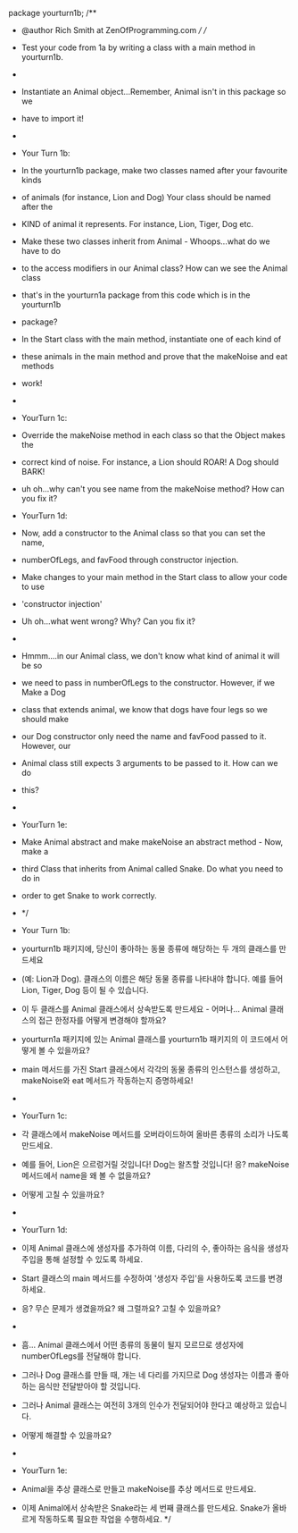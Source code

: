 package yourturn1b;
/**
 * @author Rich Smith at ZenOfProgramming.com
 */
/*
 * Test your code from 1a by writing a class with a main method in yourturn1b.
 *
 * Instantiate an Animal object...Remember, Animal isn't in this package so we
 * have to import it!
 *



 * Your Turn 1b:
 * In the yourturn1b package, make two classes named after your favourite kinds
 * of animals (for instance, Lion and Dog) Your class should be named after the


 * KIND of animal it represents. For instance, Lion, Tiger, Dog etc.
 * Make these two classes inherit from Animal - Whoops...what do we have to do
 * to the access modifiers in our Animal class? How can we see the Animal class
 * that's in the yourturn1a package from this code which is in the yourturn1b
 * package?
 * In the Start class with the main method, instantiate one of each kind of
 * these animals in the main method and prove that the makeNoise and eat methods
 * work!
 *


 * YourTurn 1c:
 * Override the makeNoise method in each class so that the Object makes the
 * correct kind of noise. For instance, a Lion should ROAR! A Dog should BARK!
 * uh oh...why can't you see name from the makeNoise method? How can you fix it?
 * YourTurn 1d:
 * Now, add a constructor to the Animal class so that you can set the name,
 * numberOfLegs, and favFood through constructor injection.
 * Make changes to your main method in the Start class to allow your code to use
 * 'constructor injection'
 * Uh oh...what went wrong? Why? Can you fix it?
 *
 * Hmmm....in our Animal class, we don't know what kind of animal it will be so
 * we need to pass in numberOfLegs to the constructor. However, if we Make a Dog
 * class that extends animal, we know that dogs have four legs so we should make
 * our Dog constructor only need the name and favFood passed to it. However, our
 * Animal class still expects 3 arguments to be passed to it. How can we do
 * this?
 *
 * YourTurn 1e:
 * Make Animal abstract and make makeNoise an abstract method - Now, make a
 * third Class that inherits from Animal called Snake. Do what you need to do in
 * order to get Snake to work correctly.
 * */


 * Your Turn 1b:
 * yourturn1b 패키지에, 당신이 좋아하는 동물 종류에 해당하는 두 개의 클래스를 만드세요
 * (예: Lion과 Dog). 클래스의 이름은 해당 동물 종류를 나타내야 합니다. 예를 들어 Lion, Tiger, Dog 등이 될 수 있습니다.
 * 이 두 클래스를 Animal 클래스에서 상속받도록 만드세요 - 어머나... Animal 클래스의 접근 한정자를 어떻게 변경해야 할까요?
 * yourturn1a 패키지에 있는 Animal 클래스를 yourturn1b 패키지의 이 코드에서 어떻게 볼 수 있을까요?
 * main 메서드를 가진 Start 클래스에서 각각의 동물 종류의 인스턴스를 생성하고, makeNoise와 eat 메서드가 작동하는지 증명하세요!
 *
 * YourTurn 1c:
 * 각 클래스에서 makeNoise 메서드를 오버라이드하여 올바른 종류의 소리가 나도록 만드세요.
 * 예를 들어, Lion은 으르렁거릴 것입니다! Dog는 왈츠할 것입니다! 응? makeNoise 메서드에서 name을 왜 볼 수 없을까요?
 * 어떻게 고칠 수 있을까요?
 *
 * YourTurn 1d:
 * 이제 Animal 클래스에 생성자를 추가하여 이름, 다리의 수, 좋아하는 음식을 생성자 주입을 통해 설정할 수 있도록 하세요.
 * Start 클래스의 main 메서드를 수정하여 '생성자 주입'을 사용하도록 코드를 변경하세요.
 * 응? 무슨 문제가 생겼을까요? 왜 그럴까요? 고칠 수 있을까요?
 *
 * 흠... Animal 클래스에서 어떤 종류의 동물이 될지 모르므로 생성자에 numberOfLegs를 전달해야 합니다.
 * 그러나 Dog 클래스를 만들 때, 개는 네 다리를 가지므로 Dog 생성자는 이름과 좋아하는 음식만 전달받아야 할 것입니다.
 * 그러나 Animal 클래스는 여전히 3개의 인수가 전달되어야 한다고 예상하고 있습니다.
 * 어떻게 해결할 수 있을까요?
 *
 * YourTurn 1e:
 * Animal을 추상 클래스로 만들고 makeNoise를 추상 메서드로 만드세요.
 * 이제 Animal에서 상속받은 Snake라는 세 번째 클래스를 만드세요. Snake가 올바르게 작동하도록 필요한 작업을 수행하세요.
 */
